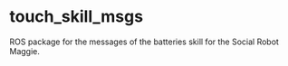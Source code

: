 # touch_skill_msgs
ROS package for the messages of the batteries skill for the Social Robot Maggie.
